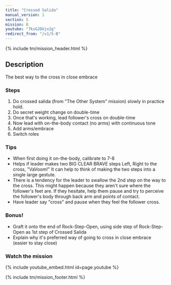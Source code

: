 ```yaml
---
title: "Crossed Salida"
manual_version: 1
section: 5
mission: B
youtube: "7ksG2DUjx2g"
redirect_from: "/v1/5-B"
---
```


{% include tm/mission_header.html %}

## Description

The best way to the cross in close embrace

### Steps

1. Do crossed salida (from "The Other System" mission) slowly in practice hold. 
2. Do secret weight change on double-time
3. Once that's working, lead follower's cross on double-time
4. Now lead with on-the-body contact (no arms) with continuous tone
5. Add arms/embrace
6. Switch roles

### Tips

* When first doing it on-the-body, calibrate to 7-8
* Helps if leader makes two BIG CLEAR BRAVE steps Left, Right to the cross, "VaVoom!" It can help to think of making the two steps into a single large gestute. 
* There is a tendency for the leader to swallow the 2nd step on the way to the cross. This might happen because they aren't sure where the follower's feet are. If they hesitate, help them pause and try to perceive the follower's body through back arm and points of contact. 
* Have leader say "cross" and pause when they feel the follower cross. 

### Bonus!

* Graft it onto the end of Rock-Step-Open, using side step of Rock-Step-Open as 1st step of Crossed Salida
* Explain why it's preferred way of going to cross in close embrace (easier to stay close)

### Watch the mission

{% include youtube_embed.html id=page.youtube %}

{% include tm/mission_footer.html %}
